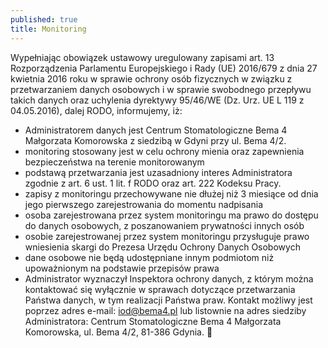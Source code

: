 ```yaml
---
published: true
title: Monitoring
---
```


Wypełniając obowiązek ustawowy uregulowany zapisami art. 13 Rozporządzenia Parlamentu Europejskiego i Rady (UE)  2016/679  z dnia  27  kwietnia  2016  roku  w sprawie ochrony osób fizycznych w związku z przetwarzaniem danych osobowych i w sprawie swobodnego przepływu  takich danych oraz uchylenia dyrektywy 95/46/WE (Dz. Urz. UE L 119 z 04.05.2016), dalej RODO, informujemy, iż:

* Administratorem danych jest Centrum Stomatologiczne Bema 4 Małgorzata Komorowska z siedzibą w Gdyni przy ul. Bema 4/2.
* monitoring stosowany jest w celu ochrony mienia oraz zapewnienia bezpieczeństwa na terenie monitorowanym
* podstawą przetwarzania jest uzasadniony interes Administratora zgodnie z art. 6 ust. 1 lit. f RODO oraz art. 222 Kodeksu Pracy.
* zapisy z monitoringu przechowywane nie dłużej niż 3 miesiące od dnia jego pierwszego zarejestrowania do momentu nadpisania
* osoba zarejestrowana przez system monitoringu ma prawo do dostępu do danych osobowych, z poszanowaniem prywatności innych osób
* osobie zarejestrowanej przez system monitoringu przysługuje prawo wniesienia skargi do Prezesa Urzędu Ochrony Danych Osobowych
* dane osobowe nie będą udostępniane innym podmiotom niż upoważnionym na podstawie przepisów prawa
* Administrator wyznaczył Inspektora ochrony danych, z którym można kontaktować się wyłącznie w sprawach dotyczące przetwarzania Państwa danych, w tym realizacji Państwa praw. Kontakt możliwy jest poprzez adres e-mail: iod@bema4.pl lub listownie na adres siedziby Administratora: Centrum Stomatologiczne Bema 4 Małgorzata Komorowska, ul. Bema 4/2, 81-386 Gdynia.



